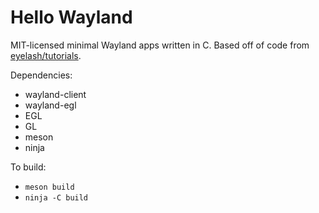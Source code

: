 # Hello Wayland
MIT-licensed minimal Wayland apps written in C. Based off of code from [eyelash/tutorials](https://github.com/eyelash/tutorials).

Dependencies:
- wayland-client
- wayland-egl
- EGL
- GL
- meson
- ninja

To build:
- `meson build`
- `ninja -C build`

